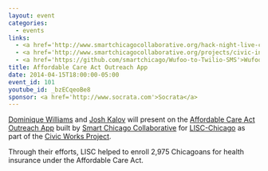 ```yaml
---
layout: event
categories: 
  - events
links:
  - <a href='http://www.smartchicagocollaborative.org/hack-night-live-civic-works-projects-aca-outreach-app/'>Hack Night Live&#58; Civic Works Project's ACA Outreach App</a>
  - <a href='http://www.smartchicagocollaborative.org/projects/civic-innovation-in-chicago/affordable-care-act-outreach-app/'>Affordable Care Act Outreach App</a>
  - <a href='https://github.com/smartchicago/Wufoo-to-Twilio-SMS'>Wufoo-to-Twilio-SMS</a>
title: Affordable Care Act Outreach App
date: 2014-04-15T18:00:00-05:00
event_id: 101
youtube_id: _bzECqeoBe8
sponsor: <a href='http://www.socrata.com'>Socrata</a>
---
```


<p><a href='https://www.linkedin.com/in/dominiquerwilliams'>Dominique Williams</a> and <a href='https://twitter.com/shua123'>Josh Kalov</a> will present on the <a href='http://www.smartchicagocollaborative.org/projects/civic-innovation-in-chicago/affordable-care-act-outreach-app/'>Affordable Care Act Outreach App</a> built by <a href='http://www.smartchicagocollaborative.org/'>Smart Chicago Collaborative</a> for <a href='http://www.lisc-chicago.org/index.html'>LISC-Chicago</a> as part of the <a href='http://www.smartchicagocollaborative.org/projects/civic-innovation-in-chicago/'>Civic Works Project</a>.</p><p>Through their efforts, LISC helped to enroll 2,975 Chicagoans for health insurance under the Affordable Care Act.</p>
